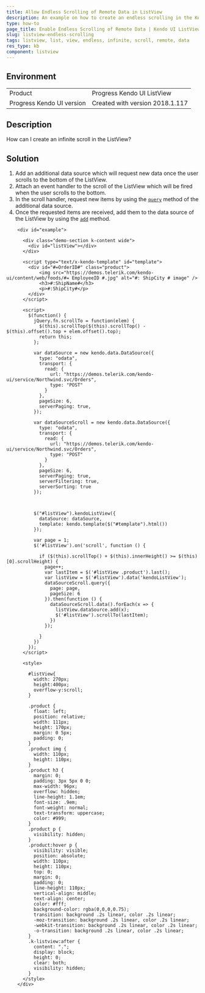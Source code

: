 ```yaml
---
title: Allow Endless Scrolling of Remote Data in ListView
description: An example on how to create an endless scrolling in the Kendo ListView
type: how-to
page_title: Enable Endless Scrolling of Remote Data | Kendo UI ListView for jQuery
slug: listview-endless-scrolling
tags: listview, list, view, endless, infinite, scroll, remote, data
res_type: kb
component: listview
---
```


## Environment

<table>
 <tr>
  <td>Product</td>
  <td>Progress Kendo UI ListView</td>
 </tr>
 <tr>
  <td>Progress Kendo UI version</td>
  <td>Created with version 2018.1.117</td>
 </tr>
</table>

## Description

How can I create an infinite scroll in the ListView?

## Solution

1. Add an additional data source which will request new data once the user scrolls to the bottom of the ListView.
1. Attach an event handler to the scroll of the ListView which will be fired when the user scrolls to the bottom.
1. In the scroll handler, request new items by using the [`query`](https://docs.telerik.com/kendo-ui/api/javascript/data/datasource#methods-query) method of the additional data source.
1. Once the requested items are received, add them to the data source of the ListView by using the [`add`](https://docs.telerik.com/kendo-ui/api/javascript/data/datasource#methods-add) method.

```dojo
    <div id="example">

      <div class="demo-section k-content wide">
        <div id="listView"></div>
      </div>

      <script type="text/x-kendo-template" id="template">
        <div id="#=OrderID#" class="product">
            <img src="https://demos.telerik.com/kendo-ui/content/web/foods/#= EmployeeID #.jpg" alt="#: ShipCity # image" />
            <h3>#:ShipName#</h3>
            <p>#:ShipCity#</p>
        </div>
      </script>

      <script>
        $(function() {
          jQuery.fn.scrollTo = function(elem) {
            $(this).scrollTop($(this).scrollTop() - $(this).offset().top + elem.offset().top);
            return this;
          };

          var dataSource = new kendo.data.DataSource({
            type: "odata",
            transport: {
              read: {
                url: "https://demos.telerik.com/kendo-ui/service/Northwind.svc/Orders",
                type: "POST"
              }
            },
            pageSize: 6,			
            serverPaging: true,
          });

          var dataSourceScroll = new kendo.data.DataSource({
            type: "odata",
            transport: {
              read: {
                url: "https://demos.telerik.com/kendo-ui/service/Northwind.svc/Orders",
                type: "POST"
              }
            },
            pageSize: 6,
            serverPaging: true,
            serverFiltering: true,
            serverSorting: true
          });



          $("#listView").kendoListView({
            dataSource: dataSource,
            template: kendo.template($("#template").html())
          });

          var page = 1;
          $('#listView').on('scroll', function () {

            if ($(this).scrollTop() + $(this).innerHeight() >= $(this)[0].scrollHeight) {
              page++;
              var lastItem = $('#listView .product').last();
              var listView = $('#listView').data('kendoListView');
              dataSourceScroll.query({
                page: page,
                pageSize: 6
              }).then(function () {
                dataSourceScroll.data().forEach(x => {
                  listView.dataSource.add(x);
                  $('#listView').scrollTo(lastItem);
                })
              });

            }
          })
        });
      </script>

      <style>

        #listView{
          width: 270px;
          height:400px;
          overflow-y:scroll;
        }

        .product {
          float: left;
          position: relative;
          width: 111px;
          height: 170px;
          margin: 0 5px;
          padding: 0;
        }
        .product img {
          width: 110px;
          height: 110px;
        }
        .product h3 {
          margin: 0;
          padding: 3px 5px 0 0;
          max-width: 96px;
          overflow: hidden;
          line-height: 1.1em;
          font-size: .9em;
          font-weight: normal;
          text-transform: uppercase;
          color: #999;
        }
        .product p {
          visibility: hidden;
        }
        .product:hover p {
          visibility: visible;
          position: absolute;
          width: 110px;
          height: 110px;
          top: 0;
          margin: 0;
          padding: 0;
          line-height: 110px;
          vertical-align: middle;
          text-align: center;
          color: #fff;
          background-color: rgba(0,0,0,0.75);
          transition: background .2s linear, color .2s linear;
          -moz-transition: background .2s linear, color .2s linear;
          -webkit-transition: background .2s linear, color .2s linear;
          -o-transition: background .2s linear, color .2s linear;
        }
        .k-listview:after {
          content: ".";
          display: block;
          height: 0;
          clear: both;
          visibility: hidden;
        }
      </style>
    </div>
```
